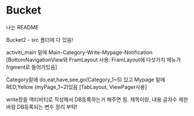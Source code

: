 # Bucket
나는 README

Bucket2 - src 폴더에 다 있음!

activiti_main 밑에
Main-Category-Write-Mypage-Notification [BottomNavigationView와 FramLayout 사용: FramLayout에 다섯가지 메뉴가 frgment로 들어가있음]

Category밑에 do,eat,have,see,go(Category_1~5) 있고
Mypage 밑에 RED,Yellow (myPage_1~2)있음
[TabLayout, ViewPager사용]


write창을 액티비티로 작성해서 DB등록하는거 해주면 됨. 
제목이랑, 내용 글자수 제한 바람
DB등록되는 변수 정리 부탁!
